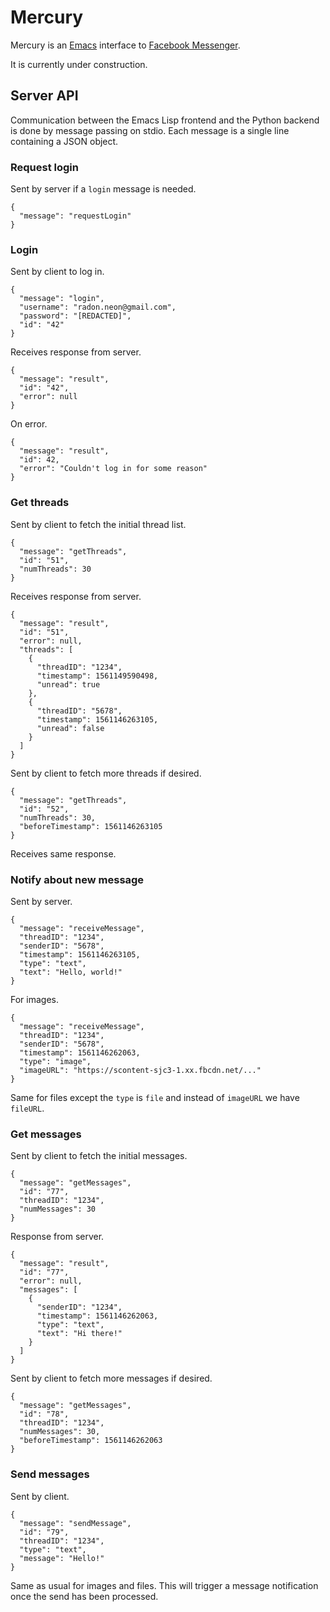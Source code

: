# Mercury

Mercury is an [Emacs](https://www.gnu.org/software/emacs/) interface
to [Facebook Messenger](https://www.messenger.com/).

It is currently under construction.

## Server API

Communication between the Emacs Lisp frontend and the Python backend
is done by message passing on stdio. Each message is a single line
containing a JSON object.

### Request login

Sent by server if a `login` message is needed.

    {
      "message": "requestLogin"
    }

### Login

Sent by client to log in.

    {
      "message": "login",
      "username": "radon.neon@gmail.com",
      "password": "[REDACTED]",
      "id": "42"
    }

Receives response from server.

    {
      "message": "result",
      "id": "42",
      "error": null
    }

On error.

    {
      "message": "result",
      "id": 42,
      "error": "Couldn't log in for some reason"
    }

### Get threads

Sent by client to fetch the initial thread list.

    {
      "message": "getThreads",
      "id": "51",
      "numThreads": 30
    }

Receives response from server.

    {
      "message": "result",
      "id": "51",
      "error": null,
      "threads": [
        {
          "threadID": "1234",
          "timestamp": 1561149590498,
          "unread": true
        },
        {
          "threadID": "5678",
          "timestamp": 1561146263105,
          "unread": false
        }
      ]
    }

Sent by client to fetch more threads if desired.

    {
      "message": "getThreads",
      "id": "52",
      "numThreads": 30,
      "beforeTimestamp": 1561146263105
    }

Receives same response.

### Notify about new message

Sent by server.

    {
      "message": "receiveMessage",
      "threadID": "1234",
      "senderID": "5678",
      "timestamp": 1561146263105,
      "type": "text",
      "text": "Hello, world!"
    }

For images.

    {
      "message": "receiveMessage",
      "threadID": "1234",
      "senderID": "5678",
      "timestamp": 1561146262063,
      "type": "image",
      "imageURL": "https://scontent-sjc3-1.xx.fbcdn.net/..."
    }

Same for files except the `type` is `file` and instead of `imageURL`
we have `fileURL`.

### Get messages

Sent by client to fetch the initial messages.

    {
      "message": "getMessages",
      "id": "77",
      "threadID": "1234",
      "numMessages": 30
    }

Response from server.

    {
      "message": "result",
      "id": "77",
      "error": null,
      "messages": [
        {
          "senderID": "1234",
          "timestamp": 1561146262063,
          "type": "text",
          "text": "Hi there!"
        }
      ]
    }

Sent by client to fetch more messages if desired.

    {
      "message": "getMessages",
      "id": "78",
      "threadID": "1234",
      "numMessages": 30,
      "beforeTimestamp": 1561146262063
    }

### Send messages

Sent by client.

    {
      "message": "sendMessage",
      "id": "79",
      "threadID": "1234",
      "type": "text",
      "message": "Hello!"
    }

Same as usual for images and files. This will trigger a message
notification once the send has been processed.
